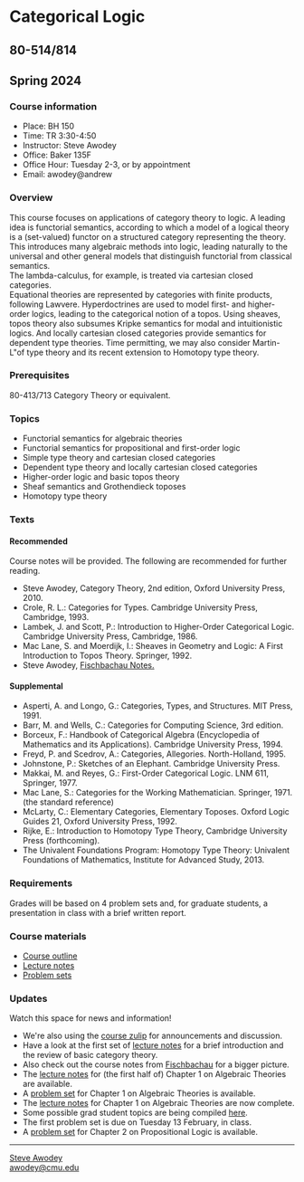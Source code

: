 # Categorical Logic
## 80-514/814
## Spring 2024

### Course information

- Place: BH 150
- Time: TR 3:30-4:50
- Instructor: Steve Awodey
- Office: Baker 135F
- Office Hour: Tuesday 2-3, or by appointment
- Email: awodey@andrew


### Overview
This course focuses on applications of category theory to logic. 
A leading idea is functorial semantics, according to which a model
of a logical theory is a (set-valued) functor on a structured category representing the theory.  
This introduces many algebraic methods into logic, leading naturally to
the universal and other general models that distinguish functorial from
classical semantics.  
The lambda-calculus, for example, is treated via cartesian closed categories.  
Equational theories are represented by categories with finite products, following Lawvere.  Hyperdoctrines are used to model first- and higher-order logics, leading to the categorical notion of a topos.  Using sheaves, topos theory also subsumes Kripke semantics for modal and intuitionistic logics. And locally cartesian closed categories provide semantics for dependent type theories.  Time permitting, we may also consider Martin-L"of type theory and its recent extension to Homotopy type theory.

### Prerequisites
80-413/713 Category Theory or equivalent.

### Topics

- Functorial semantics for algebraic theories
- Functorial semantics for propositional and first-order logic
- Simple type theory and cartesian closed categories
- Dependent type theory and locally cartesian closed categories
- Higher-order logic and basic topos theory
- Sheaf semantics and Grothendieck toposes
- Homotopy type theory

### Texts
#### Recommended

Course notes will be provided. The following are recommended for further reading. 

- Steve Awodey, Category Theory, 2nd edition, Oxford University Press, 2010.
- Crole, R. L.: Categories for Types. Cambridge University Press, Cambridge, 1993.
- Lambek, J. and Scott, P.: Introduction to Higher-Order Categorical Logic. Cambridge University Press, Cambridge, 1986.
- Mac Lane, S. and Moerdijk, I.: Sheaves in Geometry and Logic: A First Introduction to Topos Theory. Springer, 1992.
- Steve Awodey, [Fischbachau Notes.](../fischbachau/)

#### Supplemental

- Asperti, A. and Longo, G.: Categories, Types, and Structures. MIT Press, 1991.
- Barr, M. and Wells, C.: Categories for Computing Science, 3rd edition.
- Borceux, F.: Handbook of Categorical Algebra (Encyclopedia of Mathematics and its Applications). Cambridge University Press, 1994.
- Freyd, P. and Scedrov, A.: Categories, Allegories. North-Holland, 1995.
- Johnstone, P.: Sketches of an Elephant. Cambridge University Press.
- Makkai, M. and Reyes, G.: First-Order Categorical Logic. LNM 611, Springer, 1977.
- Mac Lane, S.: Categories for the Working Mathematician. Springer, 1971. (the standard reference)
- McLarty, C.: Elementary Categories, Elementary Toposes. Oxford Logic Guides 21, Oxford University Press, 1992.
- Rijke, E.: Introduction to Homotopy Type Theory, Cambridge University Press (forthcoming).
- The Univalent Foundations Program: Homotopy Type Theory: Univalent Foundations of Mathematics, Institute for Advanced Study, 2013.

### Requirements

Grades will be based on 4 problem sets and, for graduate students, a presentation in class with a brief written report.

### Course materials

- [Course outline](./outline/)
- [Lecture notes](/catlog/notes/)
- [Problem sets](/catlog/hw/)

### Updates
Watch this space for news and information!
- We're also using the [course zulip](https://baker.hott.dev/#narrow/stream/31-Categorical-Logic) for announcements and discussion.
- Have a look at the first set of [lecture notes](/catlog/notes/catlog0.pdf) for a brief introduction and the review of basic category theory.
- Also check out the course notes from [Fischbachau](../fischbachau/) for a bigger picture.
- The [lecture notes](/catlog/notes/catlog1.pdf) for (the first half of) Chapter 1 on Algebraic Theories are available.  
- A [problem set](/catlog/hw/catloghw1.pdf) for Chapter 1 on Algebraic Theories is available. 
- The [lecture notes](/catlog/notes/catlog1.pdf) for Chapter 1 on Algebraic Theories are now complete. 
- Some possible grad student topics are being compiled [here](/catlog/hw/).    
- The first problem set is due on Tuesday 13 February, in class.
- A [problem set](/catlog/hw/catloghw2.pdf) for Chapter 2 on Propositional Logic is available.
<!---
- The first half of the notes on [propositional logic](/catlog/notes/catlog2A.pdf) are now online.
- A [problem set](/catlog/hw/catloghw2.pdf) for Chapter 2 on Propositional Logic is available. 
- The notes on [propositional logic](/catlog/notes/catlog2.pdf) are now complete.
- The third and final [problem set](/catlog/hw/catloghw3.pdf) is online.
- The notes on [lambda-calculus](/catlog/notes/catlog3.pdf) are now complete.
- Students lectures will be in the last 2 weeks of the semester, April 17, 19, 25, and 27.
- The first half of the notes on [lambda-calculus](/catlog/notes/catlog3A.pdf) are now online.

https://awodey.github.io/catlog/hw/

-->

<hr WIDTH="100%">
<div CLASS="bottom"><a href="http://www.andrew.cmu.edu/~awodey/"></a></div>


<p CLASS="bottom"><a href="http://www.andrew.cmu.edu/~awodey/">Steve Awodey</a>
<br><a href="mailto:awodey@cmu.edu">awodey@cmu.edu</a>
